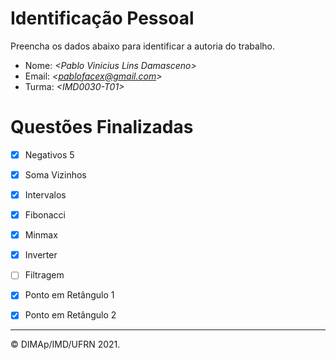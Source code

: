 ﻿# Identificação Pessoal

Preencha os dados abaixo para identificar a autoria do trabalho.

- Nome: *\<Pablo Vinicius Lins Damasceno>*
- Email: *\<pablofacex@gmail.com>*
- Turma: *\<IMD0030-T01>*

# Questões Finalizadas

- [x] Negativos 5
- [x] Soma Vizinhos
- [x] Intervalos
- [x] Fibonacci
- [x] Minmax
- [x] Inverter
- [ ] Filtragem
- [x] Ponto em Retângulo 1
- [x] Ponto em Retângulo 2


--------
&copy; DIMAp/IMD/UFRN 2021.
